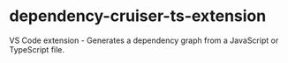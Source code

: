 # dependency-cruiser-ts-extension
VS Code extension - Generates a dependency graph from a JavaScript or TypeScript file.
